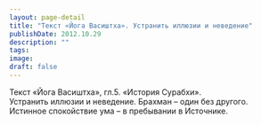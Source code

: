 ```yaml
---
layout: page-detail
title: "Текст «Йога Васиштха». Устранить иллюзии и неведение"
publishDate: 2012.10.29
description: ""
tags:
image:
draft: false
---
```


 Текст «Йога Васиштха», гл.5\. «История Сурабхи».  
 Устранить иллюзии и неведение. Брахман – один без другого.  
 Истинное спокойствие ума – в пребывании в Источнике. 

  
